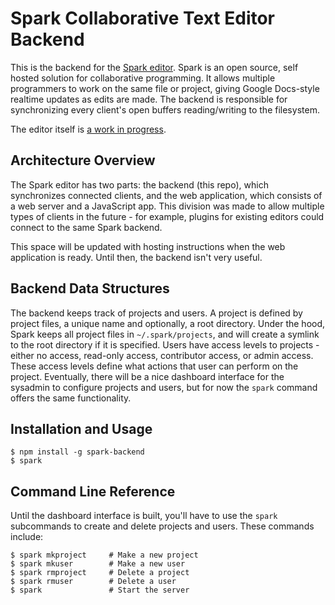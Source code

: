 # Spark Collaborative Text Editor Backend
This is the backend for the [Spark editor](https://sparkeditor.github.io). Spark is an open source, self hosted solution for collaborative programming. It allows multiple programmers to work on the same file or project, giving Google Docs-style realtime updates as edits are made. The backend is responsible for synchronizing every client's open buffers reading/writing to the filesystem.

The editor itself is [a work in progress](https://github.com/sparkeditor/webapp).

## Architecture Overview
The Spark editor has two parts: the backend (this repo), which synchronizes connected clients, and the web application, which consists of a web server and a JavaScript app. This division was made to allow multiple types of clients in the future - for example, plugins for existing editors could connect to the same Spark backend.

This space will be updated with hosting instructions when the web application is ready. Until then, the backend isn't very useful.

## Backend Data Structures
The backend keeps track of projects and users. A project is defined by project files, a unique name and optionally, a root directory. Under the hood, Spark keeps all project files in `~/.spark/projects`, and will create a symlink to the root directory if it is specified. Users have access levels to projects - either no access, read-only access, contributor access, or admin access. These access levels define what actions that user can perform on the project. Eventually, there will be a nice dashboard interface for the sysadmin to configure projects and users, but for now the `spark` command offers the same functionality.

## Installation and Usage

    $ npm install -g spark-backend
    $ spark
    
## Command Line Reference
Until the dashboard interface is built, you'll have to use the `spark` subcommands to create and delete projects and users. These commands include:

    $ spark mkproject     # Make a new project
    $ spark mkuser        # Make a new user
    $ spark rmproject     # Delete a project
    $ spark rmuser        # Delete a user
    $ spark               # Start the server
